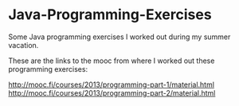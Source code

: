 # Java-Programming-Exercises
Some Java programming exercises I worked out during my summer vacation. 

These are the links to the mooc from where I worked out these programming exercises:

http://mooc.fi/courses/2013/programming-part-1/material.html
http://mooc.fi/courses/2013/programming-part-2/material.html
